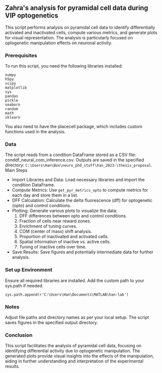 ## Zahra's analysis for pyramidal cell data during VIP optogenetics
This script performs analysis on pyramidal cell data to identify differentially activated and inactivated cells, compute various metrics, and generate plots for visual representation. The analysis is particularly focused on optogenetic manipulation effects on neuronal activity.

### Prerequisites
To run this script, you need the following libraries installed:
```
numpy
h5py
scipy
matplotlib
sys
pandas
pickle
seaborn
random
math
sklearn
```
You also need to have the placecell package, which includes custom functions used in the analysis.

### Data
The script reads from a condition DataFrame stored as a CSV file: conddf_neural_com_inference.csv.
Outputs are saved in the specified directory: `C:\Users\Han\Box\neuro_phd_stuff\han_2023-\thesis_proposal`.
Main Steps
- Import Libraries and Data: Load necessary libraries and import the condition DataFrame.
- Compute Metrics: Use `get_pyr_metrics_opto` to compute metrics for each day and store them in a list.
- DFF Calculation: Calculate the delta fluorescence (dff) for optogenetic (opto) and control conditions.
- Plotting: Generate various plots to visualize the data:
  1. DFF differences between opto and control conditions.
  2. Fraction of cells near reward zones.
  3. Enrichment of tuning curves.
  4. COM (center of mass) shift analysis.
  5. Proportion of inactivated and activated cells.
  6. Spatial information of inactive vs. active cells.
  7. Tuning of inactive cells over time.
- Save Results: Save figures and potentially intermediate data for further analysis.

### Set up Environment
Ensure all required libraries are installed. Add the custom path to your sys.path if needed.
```
sys.path.append(r'C:\Users\Han\Documents\MATLAB\han-lab')
```

### Notes
Adjust file paths and directory names as per your local setup.
The script saves figures in the specified output directory.

### Conclusion
This script facilitates the analysis of pyramidal cell data, focusing on identifying differential activity due to optogenetic manipulation. The generated plots provide visual insights into the effects of the manipulation, aiding in further understanding and interpretation of the experimental results.